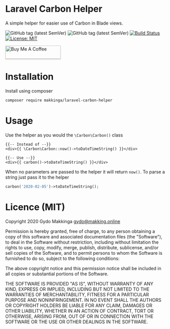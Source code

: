 # Laravel Carbon Helper

A simple helper for easier use of Carbon in Blade views.

![GitHub tag (latest SemVer)](https://img.shields.io/github/tag/makkinga/laravel-carbon-helper.svg?label=version)
![GitHub tag (latest SemVer)](https://img.shields.io/github/last-commit/makkinga/laravel-carbon-helper.svg?label=Updated) 
[![Build Status](https://travis-ci.org/makkinga/deomi.svg?branch=master)](https://travis-ci.org/makkinga/laravel-carbon-helper)
[![License: MIT](https://img.shields.io/badge/License-MIT-green.svg)](https://opensource.org/licenses/MIT)

<a href="https://www.buymeacoffee.com/k5DfS3Q" target="_blank"><img src="https://www.buymeacoffee.com/assets/img/custom_images/orange_img.png" alt="Buy Me A Coffee" style="height: 41px !important;width: 174px !important;box-shadow: 0px 3px 2px 0px rgba(190, 190, 190, 0.5) !important;-webkit-box-shadow: 0px 3px 2px 0px rgba(190, 190, 190, 0.5) !important;" ></a>

# Installation

Install using composer

```bash
composer require makkinga/laravel-carbon-helper
```

# Usage

Use the helper as you would the `\Carbon\Carbon()` class

```blade
{{-- Instead of --}}
<div>{{ \Carbon\Carbon::now()->toDateTimeString() }}</div>

{{-- Use --}}
<div>{{ carbon()->toDateTimeString() }}</div>
```

When no parameters are passed to the helper it will return `now()`.
To parse a string just pass it to the helper

```php
carbon('2020-02-05')->toDateTimeString();
```

# Licence (MIT)

Copyright 2020 Gydo Makkinga <gydo@makking.online>

Permission is hereby granted, free of charge, to any person obtaining a copy of this software and associated documentation files (the "Software"), to deal in the Software without restriction, including without limitation the rights to use, copy, modify, merge, publish, distribute, sublicense, and/or sell copies of the Software, and to permit persons to whom the Software is furnished to do so, subject to the following conditions:

The above copyright notice and this permission notice shall be included in all copies or substantial portions of the Software.

THE SOFTWARE IS PROVIDED "AS IS", WITHOUT WARRANTY OF ANY KIND, EXPRESS OR IMPLIED, INCLUDING BUT NOT LIMITED TO THE WARRANTIES OF MERCHANTABILITY, FITNESS FOR A PARTICULAR PURPOSE AND NONINFRINGEMENT. IN NO EVENT SHALL THE AUTHORS OR COPYRIGHT HOLDERS BE LIABLE FOR ANY CLAIM, DAMAGES OR OTHER LIABILITY, WHETHER IN AN ACTION OF CONTRACT, TORT OR OTHERWISE, ARISING FROM, OUT OF OR IN CONNECTION WITH THE SOFTWARE OR THE USE OR OTHER DEALINGS IN THE SOFTWARE.